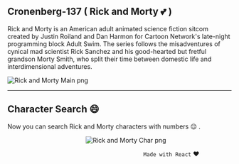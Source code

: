 ## Cronenberg-137 ( Rick and Morty :two_hearts: )


Rick and Morty is an American adult animated science fiction sitcom created by Justin Roiland and Dan Harmon for Cartoon Network's late-night programming block Adult Swim. The series follows the misadventures of cynical mad scientist Rick Sanchez and his good-hearted but fretful grandson Morty Smith, who split their time between domestic life and interdimensional adventures.

![Rick and Morty Main png](https://github.com/amal-san/cronenberg-137/blob/master/rickandmorty.png)


<hr>

## Character Search  :smile:

Now you can search Rick and Morty characters with numbers :relieved: .

&emsp;&emsp;&emsp;&emsp;&emsp;&emsp;&emsp;&emsp;&emsp;&emsp; &emsp;&emsp;  ![Rick and Morty Char png](https://github.com/amal-san/cronenberg-137/blob/master/rickandmortysearch.png)


&emsp;&emsp;&emsp;&emsp;&emsp;&emsp;&emsp;&emsp;&emsp;&emsp; &emsp;&emsp; &emsp;&emsp;&emsp;&emsp;&emsp;&emsp;&emsp;&emsp;&emsp; `Made with React` :heart:
